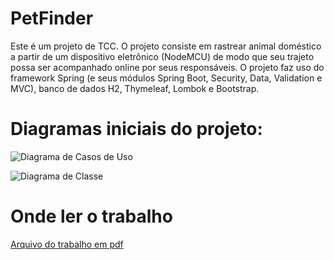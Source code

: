 # PetFinder

Este é um projeto de TCC. O projeto consiste em rastrear animal doméstico a partir de um dispositivo eletrônico (NodeMCU) de modo que seu trajeto possa ser acompanhado online por seus responsáveis. O projeto faz uso do framework Spring (e seus módulos Spring Boot, Security, Data, Validation e MVC), banco de dados H2, Thymeleaf, Lombok e Bootstrap.

# Diagramas iniciais do projeto:

![Diagrama de Casos de Uso](https://i.imgur.com/cIMX8Kp.png "Diagrama de Casos de Uso")

![Diagrama de Classe](https://i.imgur.com/OmTPiNf.png "Diagrama de Classe")

# Onde ler o trabalho

[Arquivo do trabalho em pdf](https://pt.scribd.com/document/550944583/ESTUDO-E-PONDERACOES-ACERCA-DO-DESENVOLVIMENTO-SOBRE-SOFTWARE-EMBARCADO-DE-COLEIRAS-INTELIGENTES-PARA-ANIMAIS-DE-ESTIMACAO)
